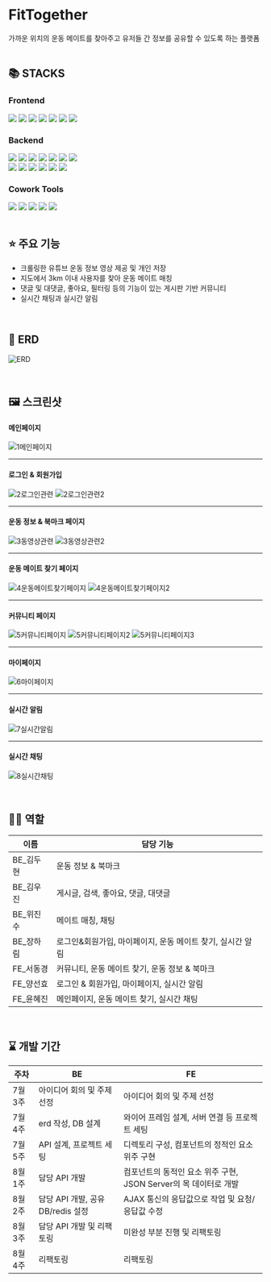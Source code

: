 # FitTogether

가까운 위치의 운동 메이트를 찾아주고 유저들 간 정보를 공유할 수 있도록 하는 플랫폼
<br/>
<br/>

## 📚 STACKS

### Frontend
<div>
<img src="https://img.shields.io/badge/vite-FF9900?style=for-the-badge&logo=vite&logoColor=white">
<img src="https://img.shields.io/badge/react-61DAFB?style=for-the-badge&logo=react&logoColor=black">
<img src="https://img.shields.io/badge/typescript-3178C6?style=for-the-badge&logo=typescript&logoColor=white">
<img src="https://img.shields.io/badge/axios-5A29E4?style=for-the-badge&logo=axios&logoColor=white">
<!-- </div>
<div> -->
<img src="https://img.shields.io/badge/recoil-3578E5?style=for-the-badge&logo=recoil&logoColor=white">
<img src="https://img.shields.io/badge/emotion-DB7093?style=for-the-badge&logo=styledcomponents&logoColor=white">
<img src="https://img.shields.io/badge/figma-F24E1E?style=for-the-badge&logo=figma&logoColor=white">
<!-- <img src="https://img.shields.io/badge/react query-FF4154?style=for-the-badge&logo=reactquery&logoColor=white"> -->
</div>

### Backend
<div>
<img src="https://img.shields.io/badge/java-007396?style=for-the-badge&logo=java&logoColor=white"> 
<img src="https://img.shields.io/badge/spring boot-6DB33F?style=for-the-badge&logo=springboot&logoColor=white">
<img src="https://img.shields.io/badge/mysql-4479A1?style=for-the-badge&logo=mysql&logoColor=white">
<img src="https://img.shields.io/badge/amazon rds-527FFF?style=for-the-badge&logo=amazonrds&logoColor=white">
<img src="https://img.shields.io/badge/gradle-02303A?style=for-the-badge&logo=gradle&logoColor=white">
<img src="https://img.shields.io/badge/junit5-25A162?style=for-the-badge&logo=junit5&logoColor=white">
<img src="https://img.shields.io/badge/postman-FF6C37?style=for-the-badge&logo=postman&logoColor=white">
</div>
<div>
<img src="https://img.shields.io/badge/swagger-85EA2D?style=for-the-badge&logo=swagger&logoColor=black">
<img src="https://img.shields.io/badge/docker-2496ED?style=for-the-badge&logo=docker&logoColor=white">
<img src="https://img.shields.io/badge/amazon ec2-FF9900?style=for-the-badge&logo=amazonec2&logoColor=white">
<img src="https://img.shields.io/badge/redis-DC382D?style=for-the-badge&logo=redis&logoColor=white">
<img src="https://img.shields.io/badge/jwt-000000?style=for-the-badge&logo=jsonwebtokens&logoColor=white">
<img src="https://img.shields.io/badge/amazon s3-569A31?style=for-the-badge&logo=amazons3&logoColor=white">
</div>

### Cowork Tools
<div><img src="https://img.shields.io/badge/git-F05032?style=for-the-badge&logo=git&logoColor=white">
<img src="https://img.shields.io/badge/github-181717?style=for-the-badge&logo=github&logoColor=white">
<img src="https://img.shields.io/badge/slack-4A154B?style=for-the-badge&logo=slack&logoColor=white">
<img src="https://img.shields.io/badge/notion-000000?style=for-the-badge&logo=notion&logoColor=white">
<img src="https://img.shields.io/badge/gather-5A29E4?style=for-the-badge&logo=gather&logoColor=white"></div>

<br/>

## ⭐ 주요 기능

-   크롤링한 유튜브 운동 정보 영상 제공 및 개인 저장
-   지도에서 3km 이내 사용자를 찾아 운동 메이트 매칭
-   댓글 및 대댓글, 좋아요, 필터링 등의 기능이 있는 게시판 기반 커뮤니티
-   실시간 채팅과 실시간 알림

<br/>

## 📜 ERD

![ERD](https://github.com/ashjang/FitTogether/assets/106059716/29054ed3-4f04-4986-a6e1-773ce51c9725)

<br/>

## 🖼 스크린샷

#### 메인페이지
![1메인페이지](https://github.com/ashjang/FitTogether/assets/106059716/25b8e1db-b9cf-406b-a593-173a31f6421c)

---
#### 로그인 & 회원가입
![2로그인관련](https://github.com/ashjang/FitTogether/assets/106059716/3c0e98d3-707f-4965-a109-ce1cf029da22)
![2로그인관련2](https://github.com/ashjang/FitTogether/assets/106059716/4248f8c2-d210-46c2-8cef-e17e40a0feca)

---
#### 운동 정보 & 북마크 페이지
![3동영상관련](https://github.com/ashjang/FitTogether/assets/106059716/77ebb60d-e898-42dd-8fae-051e4ad92098)
![3동영상관련2](https://github.com/ashjang/FitTogether/assets/106059716/5f3b91d7-a35f-47c2-b664-ac86532a2601)

---
#### 운동 메이트 찾기 페이지
![4운동메이트찾기페이지](https://github.com/ashjang/FitTogether/assets/106059716/2340960a-1af8-4aa4-83a1-ee6c8cd7f50c)
![4운동메이트찾기페이지2](https://github.com/ashjang/FitTogether/assets/106059716/9c936980-fa63-45d7-8ae3-96a886dc3578)

---
#### 커뮤니티 페이지
![5커뮤니티페이지](https://github.com/ashjang/FitTogether/assets/106059716/11578f31-78b9-4e45-998d-14d8d0d7be40)
![5커뮤니티페이지2](https://github.com/ashjang/FitTogether/assets/106059716/e2ecf325-c93d-4f61-877b-1128449288df)
![5커뮤니티페이지3](https://github.com/ashjang/FitTogether/assets/106059716/6450498b-fd40-4bda-9568-99d4a36853fc)

---
#### 마이페이지
![6마이페이지](https://github.com/ashjang/FitTogether/assets/106059716/9fc27b75-b8f4-4aef-9a54-4bbbe9b47218)

---
#### 실시간 알림
![7실시간알림](https://github.com/ashjang/FitTogether/assets/106059716/19502df0-4dc7-43f2-a9ac-04cf250cc29a)

---
#### 실시간 채팅
![8실시간채팅](https://github.com/ashjang/FitTogether/assets/106059716/ed060f19-7534-4489-ac81-9781bc06635b)

<br/>

## 👨‍💻 역할

| 이름       | 담당 기능                                                  |
| ---------- | ---------------------------------------------------------- |
| BE\_김두현 | 운동 정보 & 북마크                                         |
| BE\_김우진 | 게시글, 검색, 좋아요, 댓글, 대댓글                         |
| BE\_위진수 | 메이트 매칭, 채팅                                          |
| BE\_장하림 | 로그인&회원가입, 마이페이지, 운동 메이트 찾기, 실시간 알림 |
| FE\_서동경 | 커뮤니티, 운동 메이트 찾기, 운동 정보 & 북마크             |
| FE\_양선효 | 로그인 & 회원가입, 마이페이지, 실시간 알림                 |
| FE\_윤혜진 | 메인페이지, 운동 메이트 찾기, 실시간 채팅                  |

<br/>

## ⌛ 개발 기간

| 주차    | BE                               | FE                                                               |
| ------- | -------------------------------- | ---------------------------------------------------------------- |
| 7월 3주 | 아이디어 회의 및 주제 선정       | 아이디어 회의 및 주제 선정                                       |
| 7월 4주 | erd 작성, DB 설계                | 와이어 프레임 설계, 서버 연결 등 프로젝트 세팅                   |
| 7월 5주 | API 설계, 프로젝트 세팅          | 디렉토리 구성, 컴포넌트의 정적인 요소 위주 구현                  |
| 8월 1주 | 담당 API 개발                    | 컴포넌트의 동적인 요소 위주 구현, JSON Server의 목 데이터로 개발 |
| 8월 2주 | 담당 API 개발, 공유DB/redis 설정 | AJAX 통신의 응답값으로 작업 및 요청/응답값 수정                  |
| 8월 3주 | 담당 API 개발 및 리팩토링        | 미완성 부분 진행 및 리팩토링                                     |
| 8월 4주 | 리팩토링                         | 리팩토링                                                         |
